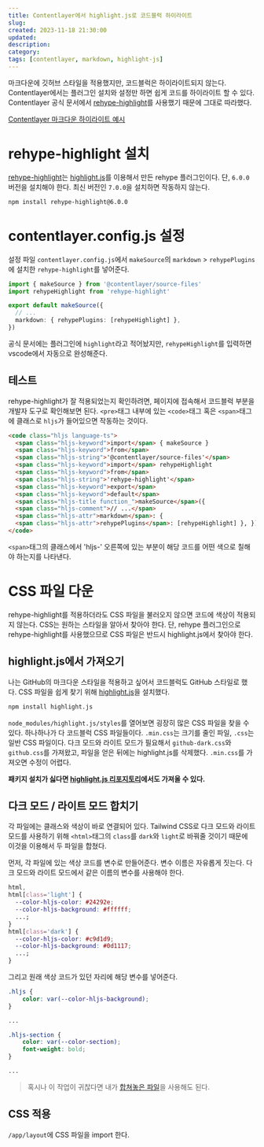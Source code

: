 ```yaml
---
title: Contentlayer에서 highlight.js로 코드블럭 하이라이트
slug:
created: 2023-11-18 21:30:00
updated:
description:
category:
tags: [contentlayer, markdown, highlight-js]
---
```


마크다운에 깃허브 스타일을 적용했지만, 코드블럭은 하이라이트되지 않는다. Contentlayer에서는 플러그인 설치와 설정만 하면 쉽게 코드를 하이라이트 할 수 있다. Contentlayer 공식 문서에서 [rehype-highlight][2]를 사용했기 때문에 그대로 따라했다.

[Contentlayer 마크다운 하이라이트 예시][1]

# rehype-highlight 설치

[rehype-highlight][2]는 [highlight.js][3]를 이용해서 만든 rehype 플러그인이다. 단, `6.0.0` 버전을 설치해야 한다. 최신 버전인 `7.0.0`을 설치하면 작동하지 않는다.

```txt
npm install rehype-highlight@6.0.0
```

# contentlayer.config.js 설정

설정 파일 `contentlayer.config.js`에서 `makeSource`의 `markdown` > `rehypePlugins`에 설치한 `rehype-highlight`를 넣어준다.

```ts
import { makeSource } from '@contentlayer/source-files'
import rehypeHighlight from 'rehype-highlight'

export default makeSource({
  // ...
  markdown: { rehypePlugins: [rehypeHighlight] },
})
```

공식 문서에는 플러그인에 `highlight`라고 적어놨지만, `rehypeHighlight`를 입력하면 vscode에서 자동으로 완성해준다.

## 테스트

rehype-highlight가 잘 적용되었는지 확인하려면, 페이지에 접속해서 코드블럭 부분을 개발자 도구로 확인해보면 된다. `<pre>`태그 내부에 있는 `<code>`태그 혹은 `<span>`태그에 클래스로 `hljs`가 들어있으면 작동하는 것이다.

```html
<code class="hljs language-ts">
  <span class="hljs-keyword">import</span> { makeSource }
  <span class="hljs-keyword">from</span>
  <span class="hljs-string">'@contentlayer/source-files'</span>
  <span class="hljs-keyword">import</span> rehypeHighlight
  <span class="hljs-keyword">from</span>
  <span class="hljs-string">'rehype-highlight'</span>
  <span class="hljs-keyword">export</span>
  <span class="hljs-keyword">default</span>
  <span class="hljs-title function_">makeSource</span>({
  <span class="hljs-comment">// ...</span>
  <span class="hljs-attr">markdown</span>: {
  <span class="hljs-attr">rehypePlugins</span>: [rehypeHighlight] }, })
</code>
```

`<span>`태그의 클래스에서 'hljs-' 오른쪽에 있는 부분이 해당 코드를 어떤 색으로 칠해야 하는지를 나타낸다.

# CSS 파일 다운

rehype-highlight를 적용하더라도 CSS 파일을 불러오지 않으면 코드에 색상이 적용되지 않는다. CSS는 원하는 스타일을 알아서 찾아야 한다.
단, rehype 플러그인으로 rehype-highlight를 사용했으므로 CSS 파일은 반드시 highlight.js에서 찾아야 한다.

## highlight.js에서 가져오기

나는 GitHub의 마크다운 스타일을 적용하고 싶어서 코드블럭도 GitHub 스타일로 했다. CSS 파일을 쉽게 찾기 위해 [highlight.js][3]을 설치했다.

```sh
npm install highlight.js
```

`node_modules/highlight.js/styles`를 열어보면 굉장히 많은 CSS 파일을 찾을 수 있다. 하나하나가 다 코드블럭 CSS 파일들이다. `.min.css`는 크기를 줄인 파일, `.css`는 일반 CSS 파일이다. 다크 모드와 라이트 모드가 필요해서 `github-dark.css`와 `github.css`를 가져왔고, 파일을 얻은 뒤에는 highlight.js를 삭제했다. `.min.css`를 가져오면 수정이 어렵다.

**패키지 설치가 싫다면 [highlight.js 리포지토리][4]에서도 가져올 수 있다.**

## 다크 모드 / 라이트 모드 합치기

각 파일에는 클래스와 색상이 바로 연결되어 있다. Tailwind CSS로 다크 모드와 라이트 모드를 사용하기 위해 `<html>`태그의 `class`를 `dark`와 `light`로 바꿔줄 것이기 때문에 이것을 이용해서 두 파일을 합쳤다.

먼저, 각 파일에 있는 색상 코드를 변수로 만들어준다. 변수 이름은 자유롭게 짓는다. 다크 모드와 라이트 모드에서 같은 이름의 변수를 사용해야 한다.

```css
html,
html[class='light'] {
  --color-hljs-color: #24292e;
  --color-hljs-background: #ffffff;
  ...;
}
html[class='dark'] {
  --color-hljs-color: #c9d1d9;
  --color-hljs-background: #0d1117;
  ...;
}
```

그리고 원래 색상 코드가 있던 자리에 해당 변수를 넣어준다.

```css
.hljs {
	color: var(--color-hljs-background);
}

...

.hljs-section {
	color: var(--color-section);
	font-weight: bold;
}

...
```

> 혹시나 이 작업이 귀찮다면 내가 [합쳐놓은 파일][5]을 사용해도 된다.

## CSS 적용

`/app/layout`에 CSS 파일을 import 한다.

[1]: https://contentlayer.dev/docs/reference/source-files/make-source-a5ba4922#markdown 'Contentlayer API: makeSource'
[2]: https://www.npmjs.com/package/rehype-highlight 'rehype-highlight'
[3]: https://highlightjs.org/ 'highlight.js'
[4]: https://github.com/highlightjs/highlight.js/tree/main/src/styles 'highlight.js GitHub Repository: /src/styles'
[5]: /github-markdown-codeblock.css 'github-markdown-codeblock.css'
